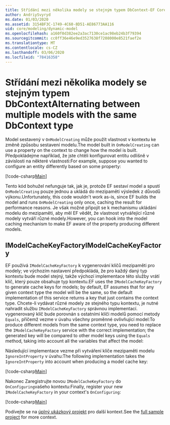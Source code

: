 ```yaml
---
title: Střídání mezi několika modely se stejným typem DbContext-EF Core
author: AndriySvyryd
ms.date: 01/03/2020
ms.assetid: 3154BF3C-1749-4C60-8D51-AE86773AA116
uid: core/modeling/dynamic-model
ms.openlocfilehash: a160f0d382ee2a3ac7130ce1ac98eb24b3f79394
ms.sourcegitcommit: cc0ff36e46e9ed3527638f7208000e8521faef2e
ms.translationtype: MT
ms.contentlocale: cs-CZ
ms.lasthandoff: 03/06/2020
ms.locfileid: "78416358"
---
```

# <a name="alternating-between-multiple-models-with-the-same-dbcontext-type"></a><span data-ttu-id="b1f15-102">Střídání mezi několika modely se stejným typem DbContext</span><span class="sxs-lookup"><span data-stu-id="b1f15-102">Alternating between multiple models with the same DbContext type</span></span>

<span data-ttu-id="b1f15-103">Model sestavený v `OnModelCreating` může použít vlastnost v kontextu ke změně způsobu sestavení modelu.</span><span class="sxs-lookup"><span data-stu-id="b1f15-103">The model built in `OnModelCreating` can use a property on the context to change how the model is built.</span></span> <span data-ttu-id="b1f15-104">Předpokládejme například, že jste chtěli konfigurovat entitu odlišně v závislosti na některé vlastnosti:</span><span class="sxs-lookup"><span data-stu-id="b1f15-104">For example, suppose you wanted to configure an entity differently based on some property:</span></span>

[!code-csharp[Main](../../../samples/core/Modeling/DynamicModel/DynamicContext.cs?name=OnModelCreating)]

<span data-ttu-id="b1f15-105">Tento kód bohužel nefunguje tak, jak je, protože EF sestaví model a spustí `OnModelCreating` pouze jednou a ukládá do mezipaměti výsledek z důvodů výkonu.</span><span class="sxs-lookup"><span data-stu-id="b1f15-105">Unfortunately, this code wouldn't work as-is, since EF builds the model and runs `OnModelCreating` only once, caching the result for performance reasons.</span></span> <span data-ttu-id="b1f15-106">Je však možné připojit se k mechanismu ukládání modelu do mezipaměti, aby měl EF vědět, že vlastnost vytvářející různé modely vytváří různé modely.</span><span class="sxs-lookup"><span data-stu-id="b1f15-106">However, you can hook into the model caching mechanism to make EF aware of the property producing different models.</span></span>

## <a name="imodelcachekeyfactory"></a><span data-ttu-id="b1f15-107">IModelCacheKeyFactory</span><span class="sxs-lookup"><span data-stu-id="b1f15-107">IModelCacheKeyFactory</span></span>

<span data-ttu-id="b1f15-108">EF používá `IModelCacheKeyFactory` k vygenerování klíčů mezipaměti pro modely; ve výchozím nastavení předpokládá, že pro každý daný typ kontextu bude model stejný, takže výchozí implementace této služby vrátí klíč, který pouze obsahuje typ kontextu.</span><span class="sxs-lookup"><span data-stu-id="b1f15-108">EF uses the `IModelCacheKeyFactory` to generate cache keys for models; by default, EF assumes that for any given context type the model will be the same, so the default implementation of this service returns a key that just contains the context type.</span></span> <span data-ttu-id="b1f15-109">Chcete-li vydávat různé modely ze stejného typu kontextu, je nutné nahradit službu `IModelCacheKeyFactory` správnou implementací. vygenerovaný klíč bude porovnán s ostatními klíči modelů pomocí metody `Equals`, přičemž vezme v úvahu všechny proměnné ovlivňující model:</span><span class="sxs-lookup"><span data-stu-id="b1f15-109">To produce different models from the same context type, you need to replace the `IModelCacheKeyFactory` service with the correct  implementation; the generated key will be compared to other model keys using the `Equals` method, taking into account all the variables that affect the model:</span></span>

<span data-ttu-id="b1f15-110">Následující implementace vezme při vytváření klíče mezipaměti modelu `IgnoreIntProperty` v úvahu:</span><span class="sxs-lookup"><span data-stu-id="b1f15-110">The following implementation takes the `IgnoreIntProperty` into account when producing a model cache key:</span></span>

[!code-csharp[Main](../../../samples/core/Modeling/DynamicModel/DynamicModelCacheKeyFactory.cs?name=DynamicModel)]

<span data-ttu-id="b1f15-111">Nakonec Zaregistrujte novou `IModelCacheKeyFactory` do `OnConfiguring`vašeho kontextu:</span><span class="sxs-lookup"><span data-stu-id="b1f15-111">Finally, register your new `IModelCacheKeyFactory` in your context's `OnConfiguring`:</span></span>

[!code-csharp[Main](../../../samples/core/Modeling/DynamicModel/DynamicContext.cs?name=OnConfiguring)]

<span data-ttu-id="b1f15-112">Podívejte se na [úplný ukázkový projekt](https://github.com/dotnet/EntityFramework.Docs/tree/master/samples/core/Modeling/DynamicModel) pro další kontext.</span><span class="sxs-lookup"><span data-stu-id="b1f15-112">See the [full sample project](https://github.com/dotnet/EntityFramework.Docs/tree/master/samples/core/Modeling/DynamicModel) for more context.</span></span>
